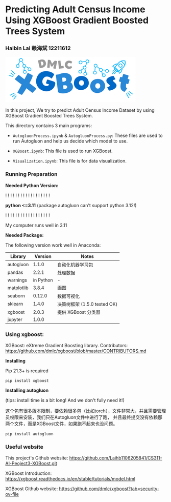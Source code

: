 # Predicting Adult Census Income Using XGBoost Gradient Boosted Trees System
### Haibin Lai 赖海斌 12211612

<i class="fab fa-python"></i>

![img.png](Img/XGBoost1.png)

In this project, We try to predict Adult Census Income Dataset by using XGBoost Gradient Boosted Trees System.


This directory contains 3 main programs:

* `AutogluonProcess.ipynb` & `AutogluonProcess.py`: These files are used to run Autogluon and help us decide which model to use.

* `XGBoost.ipynb`: This file is used to run XGBoost.

* `Visualization.ipynb`: This file is for data visualization.


### Running Preparation
**Needed Python Version:**

 ! ! ! ! ! ! ! ! ! ! ! ! ! ! ! ! ! !

**python <=3.11**
(package autogluon can't support python 3.12!) 

 ! ! ! ! ! ! ! ! ! ! ! ! ! ! ! ! ! !

My computer runs well in 3.11


**Needed Package:**

The following version work well in Anaconda:

| Library    | Version   | Notes                   |
|------------|-----------|-------------------------|
| autogluon  | 1.1.0     | 自动化机器学习包                |
| pandas     | 2.2.1     | 处理数据                    |
| warnings   | in Python | -                       |
| matplotlib | 3.8.4     | 画图                      |
| seaborn    | 0.12.0    | 数据可视化                   |
| sklearn    | 1.4.0     | 决策树框架 (1.5.0 tested OK) |
| xgboost    | 2.0.3     | 提供 XGBoost 分类器          |
| jupyter    | 1.0.0     |                         |



### Using xgboost:
XGBoost: eXtreme Gradient Boosting library.
Contributors: https://github.com/dmlc/xgboost/blob/master/CONTRIBUTORS.md 

**Installing**

Pip 21.3+ is required

```commandline
pip install xgboost
```

**Installing autogluon**

(tips: install time is a bit long! And we don't fully need it!)

这个包有很多版本限制，要依赖很多包（比如torch），文件非常大，并且需要管理员权限来安装，我们只在Autogluon文件中进行了跑，
并且最终提交没有依赖那两个文件，而是XGBoost文件，如果跑不起来也没问题。
```commandline
pip install autogluon
```

### Useful website

This project's Github website:
https://github.com/Laihb1106205841/CS311-AI-Peoject3-XGBoost.git

XGBoost Introduction:
https://xgboost.readthedocs.io/en/stable/tutorials/model.html

XGBoost Github website:
https://github.com/dmlc/xgboost?tab=security-ov-file

